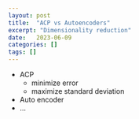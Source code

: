 ```yaml
---
layout: post
title:  "ACP vs Autoencoders"
excerpt: "Dimensionality reduction"
date:   2023-06-09
categories: []
tags: []
---
```


* ACP
  * minimize error
  * maximize standard deviation
* Auto encoder
* ...